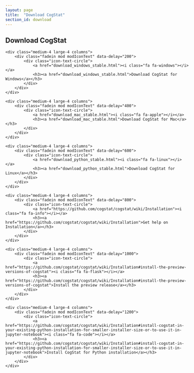 ```yaml
---
layout: page
title:  "Download CogStat"
section_id: download
---
```

<div class='four spacing'></div>

## Download CogStat

<div class='four spacing'></div>

<div class="row" style="width: 60vw">
    
    <div class="medium-4 large-4 columns">
        <div class="fadein mod modIconText" data-delay="200">
            <div class="icon-text-circle">
                <a href="download_windows_stable.html"><i class="fa fa-windows"></i></a>
                <h3><a href="download_windows_stable.html">Download CogStat for Windows</a></h3>
            </div>
        </div>
    </div>
    
    <div class="medium-4 large-4 columns">
        <div class="fadein mod modIconText" data-delay="400">
            <div class="icon-text-circle">
                <a href="download_mac_stable.html"><i class="fa fa-apple"></i></a>
                <h3><a href="download_mac_stable.html">Download CogStat for Mac</a></h3>
            </div>
        </div>
    </div>
    
    <div class="medium-4 large-4 columns">
        <div class="fadein mod modIconText" data-delay="600">
            <div class="icon-text-circle">
                <a href="download_python_stable.html"><i class="fa fa-linux"></i></a>
                <h3><a href="download_python_stable.html">Download CogStat for Linux</a></h3>
            </div>
        </div>
    </div>
    
</div>

<div class="row" style="width: 60vw">

    <div class="medium-4 large-4 columns">
        <div class="fadein mod modIconText" data-delay="800">
            <div class="icon-text-circle">
                <a href="https://github.com/cogstat/cogstat/wiki/Installation"><i class="fa fa-info"></i></a>
                <h3><a href="https://github.com/cogstat/cogstat/wiki/Installation">Get help on Installation</a></h3>
            </div>
        </div>
    </div>

    <div class="medium-4 large-4 columns">
        <div class="fadein mod modIconText" data-delay="1000">
            <div class="icon-text-circle">
                <a href="https://github.com/cogstat/cogstat/wiki/Installation#install-the-preview-versions-of-cogstat"><i class="fa fa-flask"></i></a>
                <h3><a href="https://github.com/cogstat/cogstat/wiki/Installation#install-the-preview-versions-of-cogstat">Install the preview release</a></h3>
            </div>
        </div>
    </div>
    
    <div class="medium-4 large-4 columns">
        <div class="fadein mod modIconText" data-delay="1200">
            <div class="icon-text-circle">
                <a href="https://github.com/cogstat/cogstat/wiki/Installation#install-cogstat-in-your-existing-python-installation-for-smaller-installer-size-or-to-use-it-in-jupyter-notebook"><i class="fa fa-code"></i></a>
                <h3><a href="https://github.com/cogstat/cogstat/wiki/Installation#install-cogstat-in-your-existing-python-installation-for-smaller-installer-size-or-to-use-it-in-jupyter-notebook">Install CogStat for Python installation</a></h3>
            </div>
        </div>
    </div>

</div>

<div class='four spacing'></div>
